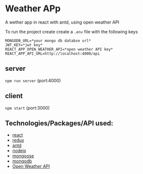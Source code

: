 # Weather APp

A wether app in react with antd, using open weather API


To run the project create create a `.env` file with the following keys
```
MONGODB_URL=*your mongo db databse url*
JWT_KEY=*jwt key*
REACT_APP_OPEN_WEATHER_API=*open weather API key*
REACT_APP_API_URL=http://localhost:4000/api
```

## server

`npm run server` (port:4000)

## client

`npm start` (port:3000)


## Technologies/Packages/API used:
- [react](https://reactjs.org/)
- [redux](https://redux.js.org/)
- [antd](http://ant.design/)
- [nodejs](https://nodejs.org/en/)
- [mongoose](https://mongoosejs.com/)
- [mongodb](https://www.mongodb.com/)
- [Open Weather API](https://openweathermap.org/api)